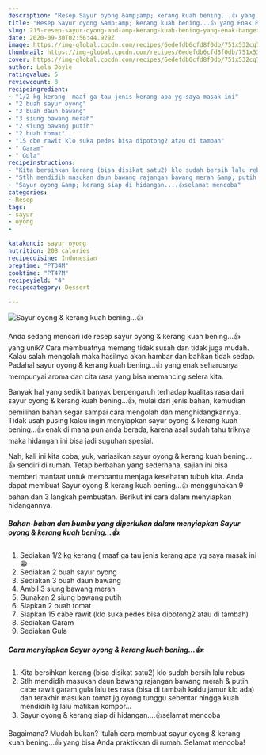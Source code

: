 ```yaml
---
description: "Resep Sayur oyong &amp;amp; kerang kuah bening...👍 yang Enak Banget"
title: "Resep Sayur oyong &amp;amp; kerang kuah bening...👍 yang Enak Banget"
slug: 215-resep-sayur-oyong-and-amp-kerang-kuah-bening-yang-enak-banget
date: 2020-09-30T02:56:44.929Z
image: https://img-global.cpcdn.com/recipes/6edefdb6cfd8f0db/751x532cq70/sayur-oyong-kerang-kuah-bening👍-foto-resep-utama.jpg
thumbnail: https://img-global.cpcdn.com/recipes/6edefdb6cfd8f0db/751x532cq70/sayur-oyong-kerang-kuah-bening👍-foto-resep-utama.jpg
cover: https://img-global.cpcdn.com/recipes/6edefdb6cfd8f0db/751x532cq70/sayur-oyong-kerang-kuah-bening👍-foto-resep-utama.jpg
author: Lela Doyle
ratingvalue: 5
reviewcount: 8
recipeingredient:
- "1/2 kg kerang  maaf ga tau jenis kerang apa yg saya masak ini"
- "2 buah sayur oyong"
- "3 buah daun bawang"
- "3 siung bawang merah"
- "2 siung bawang putih"
- "2 buah tomat"
- "15 cbe rawit klo suka pedes bisa dipotong2 atau di tambah"
- " Garam"
- " Gula"
recipeinstructions:
- "Kita bersihkan kerang (bisa disikat satu2) klo sudah bersih lalu rebus"
- "Stlh mendidih masukan daun bawang rajangan bawang merah &amp; putih cabe rawit garam gula lalu tes rasa (bisa di tambah kaldu jamur klo ada) dan terakhir masukan tomat jg oyong tunggu sebentar hingga kuah mendidih lg lalu matikan kompor..."
- "Sayur oyong &amp; kerang siap di hidangan....👍selamat mencoba"
categories:
- Resep
tags:
- sayur
- oyong
- 

katakunci: sayur oyong  
nutrition: 208 calories
recipecuisine: Indonesian
preptime: "PT34M"
cooktime: "PT47M"
recipeyield: "4"
recipecategory: Dessert

---
```



![Sayur oyong &amp; kerang kuah bening...👍](https://img-global.cpcdn.com/recipes/6edefdb6cfd8f0db/751x532cq70/sayur-oyong-kerang-kuah-bening👍-foto-resep-utama.jpg)

Anda sedang mencari ide resep sayur oyong &amp; kerang kuah bening...👍 yang unik? Cara membuatnya memang tidak susah dan tidak juga mudah. Kalau salah mengolah maka hasilnya akan hambar dan bahkan tidak sedap. Padahal sayur oyong &amp; kerang kuah bening...👍 yang enak seharusnya mempunyai aroma dan cita rasa yang bisa memancing selera kita.



Banyak hal yang sedikit banyak berpengaruh terhadap kualitas rasa dari sayur oyong &amp; kerang kuah bening...👍, mulai dari jenis bahan, kemudian pemilihan bahan segar sampai cara mengolah dan menghidangkannya. Tidak usah pusing kalau ingin menyiapkan sayur oyong &amp; kerang kuah bening...👍 enak di mana pun anda berada, karena asal sudah tahu triknya maka hidangan ini bisa jadi suguhan spesial.


Nah, kali ini kita coba, yuk, variasikan sayur oyong &amp; kerang kuah bening...👍 sendiri di rumah. Tetap berbahan yang sederhana, sajian ini bisa memberi manfaat untuk membantu menjaga kesehatan tubuh kita. Anda dapat membuat Sayur oyong &amp; kerang kuah bening...👍 menggunakan 9 bahan dan 3 langkah pembuatan. Berikut ini cara dalam menyiapkan hidangannya.

<!--inarticleads1-->

##### Bahan-bahan dan bumbu yang diperlukan dalam menyiapkan Sayur oyong &amp; kerang kuah bening...👍:

1. Sediakan 1/2 kg kerang ( maaf ga tau jenis kerang apa yg saya masak ini😁
1. Sediakan 2 buah sayur oyong
1. Sediakan 3 buah daun bawang
1. Ambil 3 siung bawang merah
1. Gunakan 2 siung bawang putih
1. Siapkan 2 buah tomat
1. Siapkan 15 càbe rawit (klo suka pedes bisa dipotong2 atau di tambah)
1. Sediakan  Garam
1. Sediakan  Gula




<!--inarticleads2-->

##### Cara menyiapkan Sayur oyong &amp; kerang kuah bening...👍:

1. Kita bersihkan kerang (bisa disikat satu2) klo sudah bersih lalu rebus
1. Stlh mendidih masukan daun bawang rajangan bawang merah &amp; putih cabe rawit garam gula lalu tes rasa (bisa di tambah kaldu jamur klo ada) dan terakhir masukan tomat jg oyong tunggu sebentar hingga kuah mendidih lg lalu matikan kompor...
1. Sayur oyong &amp; kerang siap di hidangan....👍selamat mencoba




Bagaimana? Mudah bukan? Itulah cara membuat sayur oyong &amp; kerang kuah bening...👍 yang bisa Anda praktikkan di rumah. Selamat mencoba!
